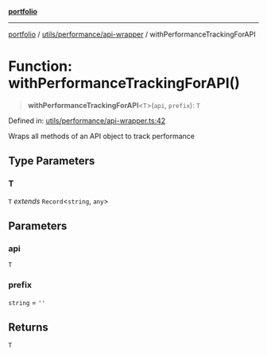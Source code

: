 [**portfolio**](../../../../README.md)

***

[portfolio](../../../../modules.md) / [utils/performance/api-wrapper](../README.md) / withPerformanceTrackingForAPI

# Function: withPerformanceTrackingForAPI()

> **withPerformanceTrackingForAPI**\<`T`\>(`api`, `prefix`): `T`

Defined in: [utils/performance/api-wrapper.ts:42](https://github.com/tnorlund/Portfolio/blob/a37be83d8c37614550e16ffd25854d71a9625bb4/portfolio/utils/performance/api-wrapper.ts#L42)

Wraps all methods of an API object to track performance

## Type Parameters

### T

`T` *extends* `Record`\<`string`, `any`\>

## Parameters

### api

`T`

### prefix

`string` = `''`

## Returns

`T`
